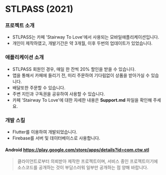 # STLPASS (2021)

### 프로젝트 소개
- STLPASS는 카페 'Stairway To Love'에서 사용되는 모바일애플리케이션입니다.
- 개인이 제작하였고, 개발기간은 약 3개월, 이후 두번의 업데이트가 있었습니다.

### 애플리케이션 소개
- STLPASS 회원인 경우, 매일 한 잔씩 20% 할인을 받을 수 있습니다.
- 앱을 통해서 카페에 들리기 전, 미리 주문하여 기다림없이 상품을 받아가실 수 있습니다.
- 배달또한 주문할 수 있습니다.
- 주변 지인과 구독권을 공유하여 사용할 수 있습니다.
- 카페 'Stairway To Love'에 대한 자세한 내용은 **Support.md** 파일을 확인해 주세요.

### 개발 스킬
- Flutter를 이용하여 개발되었습니다.
- Firebase를 서버 및 데이터베이스로 사용합니다.



#### Android   https://play.google.com/store/apps/details?id=com.ctw.stl

> 클라이언트로부터 의뢰받아 제작한 프로젝트이며, 서비스 중인 프로젝트이기에 소스코드를 공개하는 것이 부담스러워 일부만 공개하는 점 양해 바랍니다.
